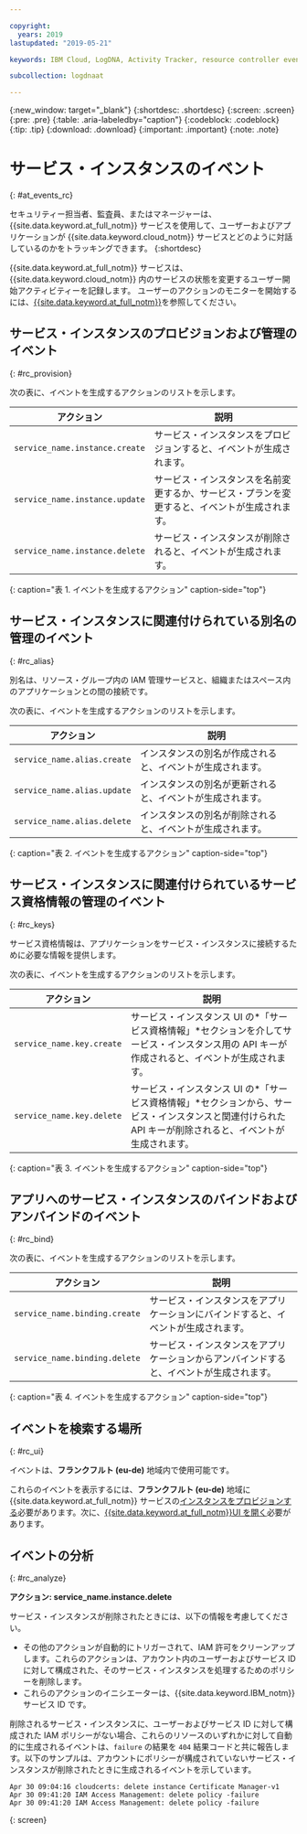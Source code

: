 ```yaml
---

copyright:
  years: 2019
lastupdated: "2019-05-21"

keywords: IBM Cloud, LogDNA, Activity Tracker, resource controller events

subcollection: logdnaat

---
```


{:new_window: target="_blank"}
{:shortdesc: .shortdesc}
{:screen: .screen}
{:pre: .pre}
{:table: .aria-labeledby="caption"}
{:codeblock: .codeblock}
{:tip: .tip}
{:download: .download}
{:important: .important}
{:note: .note}

# サービス・インスタンスのイベント  
{: #at_events_rc}

セキュリティー担当者、監査員、またはマネージャーは、{{site.data.keyword.at_full_notm}} サービスを使用して、ユーザーおよびアプリケーションが {{site.data.keyword.cloud_notm}} サービスとどのように対話しているのかをトラッキングできます。 
{:shortdesc}

{{site.data.keyword.at_full_notm}} サービスは、{{site.data.keyword.cloud_notm}} 内のサービスの状態を変更するユーザー開始アクティビティーを記録します。 ユーザーのアクションのモニターを開始するには、[{{site.data.keyword.at_full_notm}}](/docs/services/Activity-Tracker-with-LogDNA?topic=logdnaat-getting-started#getting-started)を参照してください。 


## サービス・インスタンスのプロビジョンおよび管理のイベント
{: #rc_provision}

次の表に、イベントを生成するアクションのリストを示します。

| アクション                         | 説明 |
|--------------------------------|---------|
| `service_name.instance.create` | サービス・インスタンスをプロビジョンすると、イベントが生成されます。|
| `service_name.instance.update` | サービス・インスタンスを名前変更するか、サービス・プランを変更すると、イベントが生成されます。|
| `service_name.instance.delete` | サービス・インスタンスが削除されると、イベントが生成されます。|
{: caption="表 1. イベントを生成するアクション" caption-side="top"} 


##  サービス・インスタンスに関連付けられている別名の管理のイベント
{: #rc_alias}

別名は、リソース・グループ内の IAM 管理サービスと、組織またはスペース内のアプリケーションとの間の接続です。

次の表に、イベントを生成するアクションのリストを示します。

| アクション                         | 説明 |
|--------------------------------|---------|
| `service_name.alias.create` | インスタンスの別名が作成されると、イベントが生成されます。|
| `service_name.alias.update` | インスタンスの別名が更新されると、イベントが生成されます。|
| `service_name.alias.delete` | インスタンスの別名が削除されると、イベントが生成されます。|
{: caption="表 2. イベントを生成するアクション" caption-side="top"} 


##  サービス・インスタンスに関連付けられているサービス資格情報の管理のイベント
{: #rc_keys}

サービス資格情報は、アプリケーションをサービス・インスタンスに接続するために必要な情報を提供します。 

次の表に、イベントを生成するアクションのリストを示します。

| アクション                         | 説明 |
|--------------------------------|---------|
| `service_name.key.create` | サービス・インスタンス UI の*「サービス資格情報」*セクションを介してサービス・インスタンス用の API キーが作成されると、イベントが生成されます。|
| `service_name.key.delete` | サービス・インスタンス UI の*「サービス資格情報」*セクションから、サービス・インスタンスと関連付けられた API キーが削除されると、イベントが生成されます。|
{: caption="表 3. イベントを生成するアクション" caption-side="top"} 



##  アプリへのサービス・インスタンスのバインドおよびアンバインドのイベント
{: #rc_bind}

次の表に、イベントを生成するアクションのリストを示します。

| アクション                         | 説明 |
|--------------------------------|---------|
| `service_name.binding.create` | サービス・インスタンスをアプリケーションにバインドすると、イベントが生成されます。|
| `service_name.binding.delete` | サービス・インスタンスをアプリケーションからアンバインドすると、イベントが生成されます。|
{: caption="表 4. イベントを生成するアクション" caption-side="top"} 



## イベントを検索する場所
{: #rc_ui}

イベントは、**フランクフルト (eu-de)** 地域内で使用可能です。 

これらのイベントを表示するには、**フランクフルト (eu-de)** 地域に {{site.data.keyword.at_full_notm}} サービスの[インスタンスをプロビジョンする](/docs/services/Activity-Tracker-with-LogDNA?topic=logdnaat-provision#provision)必要があります。次に、[{{site.data.keyword.at_full_notm}}UI を開く](/docs/services/Activity-Tracker-with-LogDNA?topic=logdnaat-launch#launch_step2)必要があります。 



## イベントの分析
{: #rc_analyze}

**アクション: service_name.instance.delete**

サービス・インスタンスが削除されたときには、以下の情報を考慮してください。
* その他のアクションが自動的にトリガーされて、IAM 許可をクリーンアップします。これらのアクションは、アカウント内のユーザーおよびサービス ID に対して構成された、そのサービス・インスタンスを処理するためのポリシーを削除します。 
* これらのアクションのイニシエーターは、{{site.data.keyword.IBM_notm}} サービス ID です。


削除されるサービス・インスタンスに、ユーザーおよびサービス ID に対して構成された IAM ポリシーがない場合、これらのリソースのいずれかに対して自動的に生成されるイベントは、`failure` の結果を `404` 結果コードと共に報告します。以下のサンプルは、アカウントにポリシーが構成されていないサービス・インスタンスが削除されたときに生成されるイベントを示しています。

```
Apr 30 09:04:16 cloudcerts: delete instance Certificate Manager-v1
Apr 30 09:41:20 IAM Access Management: delete policy -failure
Apr 30 09:41:20 IAM Access Management: delete policy -failure
```
{: screen}



